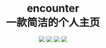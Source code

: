 <h1 align="center">
encounter<br/>
一款简洁的个人主页
</h1>

<div align="center">
<img src="https://img.shields.io/badge/-HTML5-E34F26?style=for-the-badge&logo=html5&logoColor=white" />
<img src="https://img.shields.io/badge/-CSS3-1572B6?style=for-the-badge&logo=css3&logoColor=white" />
<img src="https://img.shields.io/badge/-TS-0288d1?style=for-the-badge&logo=typescript&logoColor=white" />
<img src="https://img.shields.io/badge/-ASTRO-e36d25?style=for-the-badge&logo=astro&logoColor=white" />
</div>